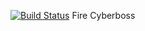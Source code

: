 [![Build Status](https://travis-ci.org/CyberbossJHCB/CYOND.svg?branch=master)](https://travis-ci.org/CyberbossJHCB/CYOND)
Fire Cyberboss